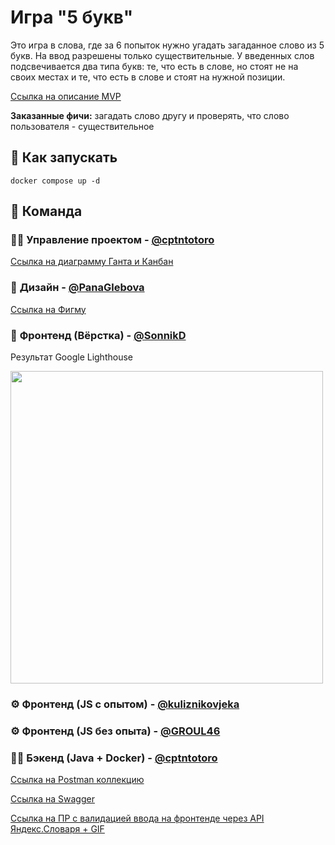 # Игра "5 букв"
Это игра в слова, где за 6 попыток нужно угадать загаданное слово из 5 букв. На ввод разрешены только существительные. У введенных слов подсвечивается два типа букв: те, что есть в слове, но стоят не на своих местах и те, что есть в слове и стоят на нужной позиции. 

[Ссылка на описание MVP](https://github.com/users/cptntotoro/projects/1/views/1?pane=issue&itemId=87351173)

**Заказанные фичи:** загадать слово другу и проверять, что слово пользователя - существительное

## 🚀 Как запускать
```
docker compose up -d
```
## 🤝 Команда

### 🤹‍♂️ **Управление проектом** - [@cptntotoro](https://github.com/cptntotoro)
[Ссылка на диаграмму Ганта и Канбан](https://github.com/users/cptntotoro/projects/1)

### 🎨 **Дизайн**  - [@PanaGlebova](https://github.com/PanaGlebova)
[Ссылка на Фигму](https://www.figma.com/design/cfECDVjA8usnvWyVtVs5xT/Untitled?node-id=100-438&node-type=canvas&t=9NF4GiwlBm5v9PPp-0) 

### 📐 **Фронтенд (Вёрстка)** - [@SonnikD](https://github.com/SonnikD)
Результат Google Lighthouse

<img src="https://github.com/user-attachments/assets/fdd546cc-bff5-45f1-89e2-1a51ace6a21b" style="width: 500px;">

### ⚙️ **Фронтенд (JS с опытом)** - [@kuliznikovjeka](https://github.com/kuliznikovjeka)

### ⚙️ **Фронтенд (JS без опыта)** - [@GROUL46](https://github.com/GROUL46)

### 👩‍🔧 **Бэкенд (Java + Docker)** - [@cptntotoro](https://github.com/cptntotoro)
[Ссылка на Postman коллекцию](https://github.com/cptntotoro/five-letters-game/blob/main/postman-collection.json)

[Ссылка на Swagger](https://github.com/cptntotoro/five-letters-game/blob/main/swagger-api.yaml)

[Ссылка на ПР с валидацией ввода на фронтенде через API Яндекс.Словаря + GIF](https://github.com/cptntotoro/five-letters-game/pull/45) 
